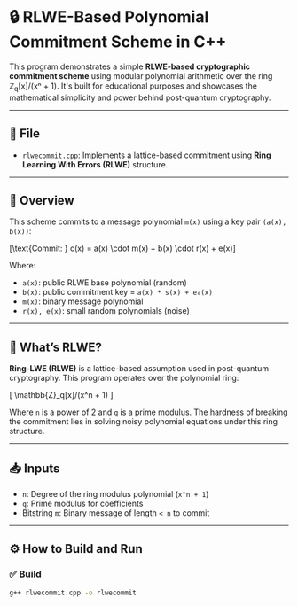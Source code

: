 # 🔒 RLWE-Based Polynomial Commitment Scheme in C++

This program demonstrates a simple **RLWE-based cryptographic commitment scheme** using modular polynomial arithmetic over the ring ℤ<sub>q</sub>[x]/(xⁿ + 1). It's built for educational purposes and showcases the mathematical simplicity and power behind post-quantum cryptography.

---

## 📄 File

- `rlwecommit.cpp`: Implements a lattice-based commitment using **Ring Learning With Errors (RLWE)** structure.

---

## 🔧 Overview

This scheme commits to a message polynomial `m(x)` using a key pair `(a(x), b(x))`:

\[\text{Commit: } c(x) = a(x) \cdot m(x) + b(x) \cdot r(x) + e(x)\]

Where:
- `a(x)`: public RLWE base polynomial (random)
- `b(x)`: public commitment key = `a(x) * s(x) + e₀(x)`
- `m(x)`: binary message polynomial
- `r(x), e(x)`: small random polynomials (noise)

---

## 🧠 What’s RLWE?

**Ring-LWE (RLWE)** is a lattice-based assumption used in post-quantum cryptography. This program operates over the polynomial ring:

\[
\mathbb{Z}_q[x]/(x^n + 1)
\]

Where `n` is a power of 2 and `q` is a prime modulus. The hardness of breaking the commitment lies in solving noisy polynomial equations under this ring structure.

---

## 📥 Inputs

- `n`: Degree of the ring modulus polynomial (`x^n + 1`)
- `q`: Prime modulus for coefficients
- Bitstring `m`: Binary message of length `< n` to commit

---

## ⚙️ How to Build and Run

### ✅ Build

```bash
g++ rlwecommit.cpp -o rlwecommit
